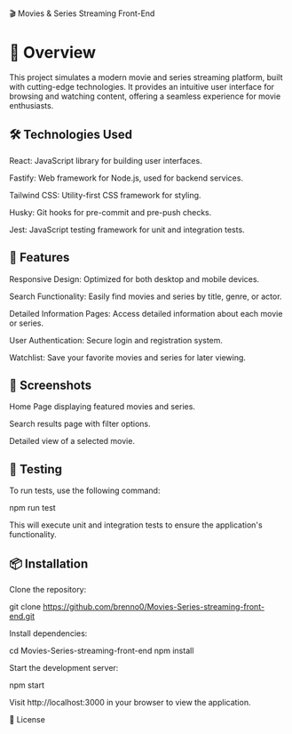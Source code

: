🎬 Movies & Series Streaming Front-End
# 📌 Overview

This project simulates a modern movie and series streaming platform, built with cutting-edge technologies. It provides an intuitive user interface for browsing and watching content, offering a seamless experience for movie enthusiasts.

## 🛠️ Technologies Used

React: JavaScript library for building user interfaces.

Fastify: Web framework for Node.js, used for backend services.

Tailwind CSS: Utility-first CSS framework for styling.

Husky: Git hooks for pre-commit and pre-push checks.

Jest: JavaScript testing framework for unit and integration tests.

## 🚀 Features

Responsive Design: Optimized for both desktop and mobile devices.

Search Functionality: Easily find movies and series by title, genre, or actor.

Detailed Information Pages: Access detailed information about each movie or series.

User Authentication: Secure login and registration system.

Watchlist: Save your favorite movies and series for later viewing.

## 📸 Screenshots


Home Page displaying featured movies and series.


Search results page with filter options.


Detailed view of a selected movie.

## 🧪 Testing

To run tests, use the following command:

npm run test


This will execute unit and integration tests to ensure the application's functionality.

## 📦 Installation

Clone the repository:

git clone https://github.com/brenno0/Movies-Series-streaming-front-end.git


Install dependencies:

cd Movies-Series-streaming-front-end
npm install


Start the development server:

npm start


Visit http://localhost:3000 in your browser to view the application.

📄 License
